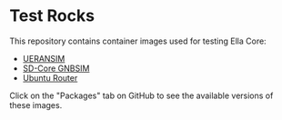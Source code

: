 # Test Rocks

This repository contains container images used for testing Ella Core:
- [UERANSIM](#ueransim)
- [SD-Core GNBSIM](#gnbsim)
- [Ubuntu Router](#ubuntu-router)

Click on the "Packages" tab on GitHub to see the available versions of these images.

